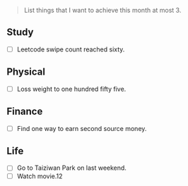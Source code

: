 > List things that I want to achieve this month at most 3.

## Study
- [ ] Leetcode swipe count reached sixty.
## Physical
- [ ] Loss weight to one hundred  fifty five.
## Finance
- [ ] Find one way to earn second source money.
## Life
- [ ] Go to Taiziwan Park on last weekend.
- [ ] Watch movie.12
